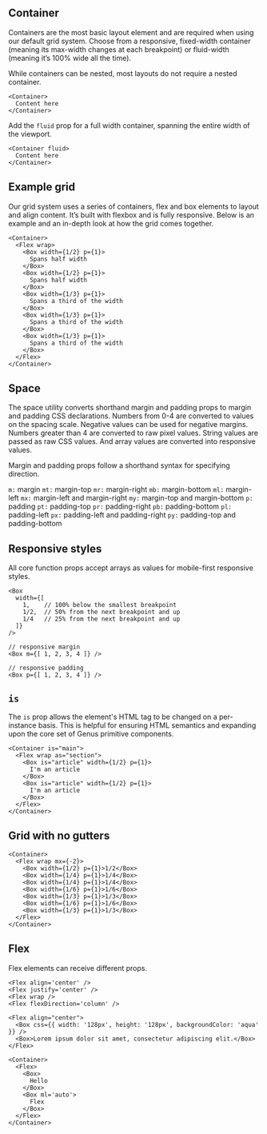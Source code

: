 ## Container
Containers are the most basic layout element and are required when using our default grid system. Choose from a responsive, fixed-width container (meaning its max-width changes at each breakpoint) or fluid-width (meaning it’s 100% wide all the time).

While containers can be nested, most layouts do not require a nested container.
```react
<Container>
  Content here
</Container>
```

Add the `fluid` prop for a full width container, spanning the entire width of the viewport.
```react
<Container fluid>
  Content here
</Container>
```

## Example grid
Our grid system uses a series of containers, flex and box elements to layout and align content. It’s built with flexbox and is fully responsive. Below is an example and an in-depth look at how the grid comes together.
```react
<Container>
  <Flex wrap>
    <Box width={1/2} p={1}>
      Spans half width
    </Box>
    <Box width={1/2} p={1}>
      Spans half width
    </Box>
    <Box width={1/3} p={1}>
      Spans a third of the width
    </Box>
    <Box width={1/3} p={1}>
      Spans a third of the width
    </Box>
    <Box width={1/3} p={1}>
      Spans a third of the width
    </Box>
  </Flex>
</Container>
```

## Space
The space utility converts shorthand margin and padding props to margin and padding CSS declarations. Numbers from 0-4 are converted to values on the spacing scale. Negative values can be used for negative margins. Numbers greater than 4 are converted to raw pixel values. String values are passed as raw CSS values. And array values are converted into responsive values.

Margin and padding props follow a shorthand syntax for specifying direction.

`m:` margin
`mt:` margin-top
`mr:` margin-right
`mb:` margin-bottom
`ml:` margin-left
`mx:` margin-left and margin-right
`my:` margin-top and margin-bottom
`p:` padding
`pt:` padding-top
`pr:` padding-right
`pb:` padding-bottom
`pl:` padding-left
`px:` padding-left and padding-right
`py:` padding-top and padding-bottom

## Responsive styles
All core function props accept arrays as values for mobile-first responsive styles.
```
<Box
  width={[
    1,    // 100% below the smallest breakpoint
    1/2,  // 50% from the next breakpoint and up
    1/4   // 25% from the next breakpoint and up
  ]}
/>

// responsive margin
<Box m={[ 1, 2, 3, 4 ]} />

// responsive padding
<Box p={[ 1, 2, 3, 4 ]} />
```

## `is`
The `is` prop allows the element's HTML tag to be changed on a per-instance basis. This is helpful for ensuring HTML semantics and expanding upon the core set of Genus primitive components.
```react
<Container is="main">
  <Flex wrap as="section">
    <Box is="article" width={1/2} p={1}>
      I'm an article
    </Box>
    <Box is="article" width={1/2} p={1}>
      I'm an article
    </Box>
  </Flex>
</Container>
```

## Grid with no gutters
```react
<Container>
  <Flex wrap mx={-2}>
    <Box width={1/2} p={1}>1/2</Box>
    <Box width={1/4} p={1}>1/4</Box>
    <Box width={1/4} p={1}>1/4</Box>
    <Box width={1/6} p={1}>1/6</Box>
    <Box width={1/3} p={1}>1/3</Box>
    <Box width={1/6} p={1}>1/6</Box>
    <Box width={1/3} p={1}>1/3</Box>
  </Flex>
</Container>
```

## Flex
Flex elements can receive different props.

```
<Flex align='center' />
<Flex justify='center' />
<Flex wrap />
<Flex flexDirection='column' />
```

```react
<Flex align="center">
  <Box css={{ width: '128px', height: '128px', backgroundColor: 'aqua' }} />
  <Box>Lorem ipsum dolor sit amet, consectetur adipiscing elit.</Box>
</Flex>
```

```react
<Container>
  <Flex>
    <Box>
      Hello
    </Box>
    <Box ml='auto'>
      Flex
    </Box>
  </Flex>
</Container>
```
